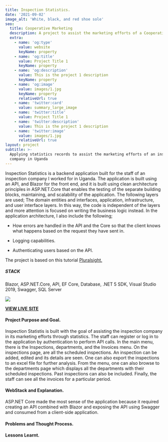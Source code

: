 ```yaml
---
title: Inspection Statistics.
date: '2021-09-02'
image_alt: 'White, black, and red shoe sole'
seo:
  title: Cooperative Marketing
  description: A project to assist the marketing efforts of a Cooperative Union in Uganda
  extra:
    - name: 'og:type'
      value: website
      keyName: property
    - name: 'og:title'
      value: Project Title 1
      keyName: property
    - name: 'og:description'
      value: This is the project 1 description
      keyName: property
    - name: 'og:image'
      value: images/1.jpg
      keyName: property
      relativeUrl: true
    - name: 'twitter:card'
      value: summary_large_image
    - name: 'twitter:title'
      value: Project Title 1
    - name: 'twitter:description'
      value: This is the project 1 description
    - name: 'twitter:image'
      value: images/1.jpg
      relativeUrl: true
layout: project
subtitle: >-
  Applying statistics records to assist the marketing efforts of an inspection
  company in Uganda
---
```

Inspection Statistics is a backend application built for the staff of an inspection company I worked for in Uganda. The application is built using an API, and Blazor for the front end, and it is built using clean architecture principles in ASP.NET.Core that enables the testing of the separate building blocks, maintaining, and scalability of the application.  The following layers are used; The domain entities and interfaces, application, infrastructure, and user interface layers. In this way, the code is independent of the layers and more attention is focused on writing the business logic instead. In the application architecture, I also include the following;

*   How errors are handled in the API and the Core so that the client knows what happens based on the request they have sent in.

*   Logging capabilities.

*   Authenticating users based on the API.

The project is based on this tutorial  [Pluralsight. ](https://app.pluralsight.com/library/courses/architecting-asp-dot-net-core-applications-best-practices/table-of-contents)

##### **STACK**

Blazor, ASP.NET.Core, API, EF Core, Database, .NET 5 SDK, Visual Studio 2019, Swagger, SQL Server

![](/images/Screenshot%20\(8\).png)

[**VIEW LIVE** **SITE**](https://www.example.com)

#### **Project Purpose and Goal.**

Inspection Statistis is built with the goal of assisting the inspection company in its marketing efforts through statistics.  The staff can register or log in to the application by authentication to perform API calls. In the main menu, there is the Inspections, departments, and the Invoices menu.  On the inspections page, are all the scheduled inspections. An inspection can be added, edited and its details are seen. One can also export the inspections to an excel file for further analysis. From the menu, one can also browse to the departments page which displays all the departments with their scheduled inspections. Past inspections can also be included. Finally, the staff can see all the invoices for a particular period.

#### **WebStack and Explanation.**

ASP.NET Core made the most sense of the application because it required creating an API combined with Blazor and exposing the API using Swagger and consumed from a client-side application.

#### **Problems and Thought Process.**

#### **Lessons Learnt.**
